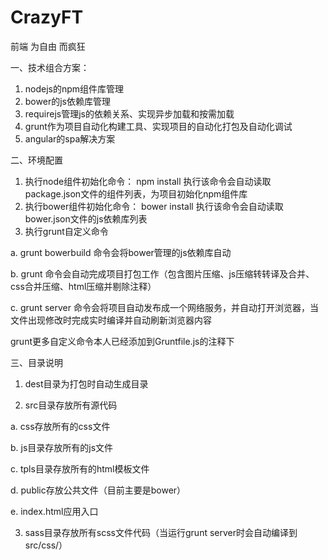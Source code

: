 # CrazyFT
前端 为自由 而疯狂

一、技术组合方案：

  1. nodejs的npm组件库管理
  2. bower的js依赖库管理
  3. requirejs管理js的依赖关系、实现异步加载和按需加载
  4. grunt作为项目自动化构建工具、实现项目的自动化打包及自动化调试
  5. angular的spa解决方案

二、环境配置

1. 执行node组件初始化命令：
   npm install
  执行该命令会自动读取package.json文件的组件列表，为项目初始化npm组件库
2. 执行bower组件初始化命令：
  bower install
  执行该命令会自动读取bower.json文件的js依赖库列表
3. 执行grunt自定义命令

  a. grunt bowerbuild
  命令会将bower管理的js依赖库自动
  
  b. grunt
  命令会自动完成项目打包工作（包含图片压缩、js压缩转转译及合并、css合并压缩、html压缩并剔除注释）
  
  c. grunt server
  命令会将项目自动发布成一个网络服务，并自动打开浏览器，当文件出现修改时完成实时编译并自动刷新浏览器内容
  
  grunt更多自定义命令本人已经添加到Gruntfile.js的注释下

三、目录说明

1. dest目录为打包时自动生成目录

2. src目录存放所有源代码

  a. css存放所有的css文件
  
  b. js目录存放所有的js文件
  
  c. tpls目录存放所有的html模板文件
  
  d. public存放公共文件（目前主要是bower）
  
  e. index.html应用入口
  
3. sass目录存放所有scss文件代码（当运行grunt server时会自动编译到src/css/）
